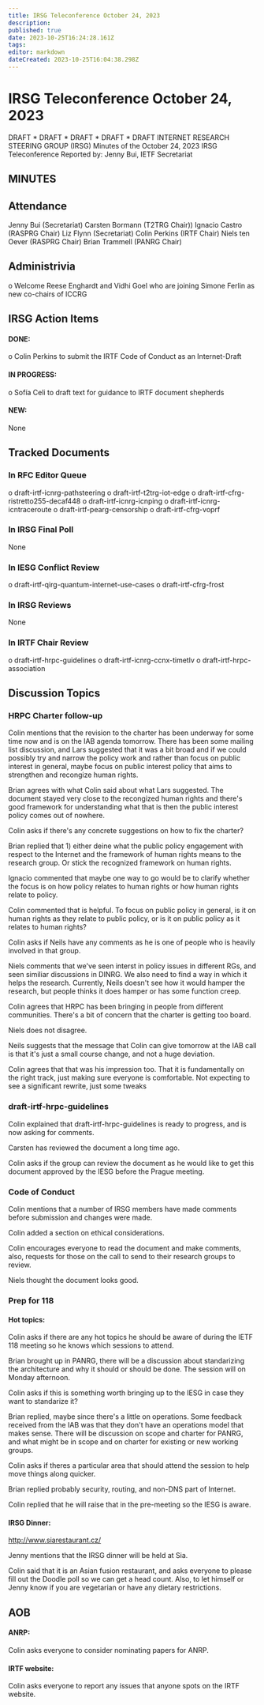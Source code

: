 ```yaml
---
title: IRSG Teleconference October 24, 2023
description: 
published: true
date: 2023-10-25T16:24:28.161Z
tags: 
editor: markdown
dateCreated: 2023-10-25T16:04:38.298Z
---
```


# IRSG Teleconference October 24, 2023
DRAFT * DRAFT * DRAFT * DRAFT * DRAFT
INTERNET RESEARCH STEERING GROUP (IRSG)
Minutes of the October 24, 2023 IRSG Teleconference
Reported by: Jenny Bui, IETF Secretariat

## MINUTES

## Attendance 
Jenny Bui (Secretariat)
Carsten Bormann (T2TRG Chair))
Ignacio Castro (RASPRG Chair)
Liz Flynn (Secretariat)
Colin Perkins (IRTF Chair)
Niels ten Oever (RASPRG Chair)
Brian Trammell (PANRG Chair)

## Administrivia
o Welcome Reese Enghardt and Vidhi Goel who are joining Simone Ferlin as new co-chairs of ICCRG

## IRSG Action Items 

#### DONE: 
o Colin Perkins to submit the IRTF Code of Conduct as an Internet-Draft
#### IN PROGRESS:
o Sofía Celi to draft text for guidance to IRTF document shepherds 


#### NEW: 
 None
## Tracked Documents 

### In RFC Editor Queue 
o draft-irtf-icnrg-pathsteering
o draft-irtf-t2trg-iot-edge
o draft-irtf-cfrg-ristretto255-decaf448
o draft-irtf-icnrg-icnping
o draft-irtf-icnrg-icntraceroute
o draft-irtf-pearg-censorship
o draft-irtf-cfrg-voprf

### In IRSG Final Poll
 None
### In IESG Conflict Review
o draft-irtf-qirg-quantum-internet-use-cases
o draft-irtf-cfrg-frost
### In IRSG Reviews
 None
### In IRTF Chair Review 
o draft-irtf-hrpc-guidelines 
o draft-irtf-icnrg-ccnx-timetlv
o draft-irtf-hrpc-association

## Discussion Topics
### HRPC Charter follow-up

Colin mentions that the revision to the charter has been underway for some time now and is on the IAB agenda tomorrow. 
There has been some mailing list discussion, and Lars suggested that it was a bit broad and if we could possibly try and narrow the policy work and rather than focus on public interest in general, maybe focus on public interest policy that aims to strengthen and recongize human rights. 

Brian agrees with what Colin said about what Lars suggested. The document stayed very close to the recongized human rights and there's good framework for understanding what that is then the public interest policy comes out of nowhere. 

Colin asks if there's any concrete suggestions on how to fix the charter? 

Brian replied that 1) either deine what the public policy engagement with respect to the Internet and the framework of human rights means to the research group. Or stick the recognized framework on human rights. 

Ignacio commented that maybe one way to go would be to clarify whether the focus is on how policy relates to human rights or how human rights relate to policy. 

Colin commented that is helpful. To focus on public policy in general, is it on human rights as they relate to public policy, or is it on public policy as it relates to human rights? 

Colin asks if Neils have any comments as he is one of people who is heavily involved in that group. 

Niels comments that we've seen interst in policy issues in different RGs, and seen similiar discussions in DINRG. We also need to find a way in which it helps the research. Currently, Neils doesn't see how it would hamper the research, but people thinks it does hamper or has some function creep. 

Colin agrees that HRPC has been bringing in people from different communities. There's a bit of concern that the charter is getting too board.

Niels does not disagree. 

Neils suggests that the message that Colin can give tomorrow at the IAB call is that it's just a small course change, and not a huge deviation. 

Colin agrees that that was his impression too. That it is fundamentally on the right track, just making sure everyone is comfortable. Not expecting to see a significant rewrite, just some tweaks

### draft-irtf-hrpc-guidelines

Colin explained that draft-irtf-hrpc-guidelines is ready to progress, and is now asking for comments.

Carsten has reviewed the document a long time ago.

Colin asks if the group can review the document as he would like to get this document approved by the IESG before the Prague meeting. 

### Code of Conduct 

Colin mentions that a number of IRSG members have made comments before submission and changes were made.

Colin added a section on ethical considerations.

Colin encourages everyone to read the document and make comments, also, requests for those on the call to send to their research groups to review.

Niels thought the document looks good.
### Prep for 118 
 #### Hot topics: 
   Colin asks if there are any hot topics he should be aware of during the IETF 118 meeting so he knows which sessions to attend. 
     
   Brian brought up in PANRG, there will be a discussion about standarizing the architecture and why it should or should be done. The session will on Monday afternoon. 
     
   Colin asks if this is something worth bringing up to the IESG in case they want to standarize it? 
     
   Brian replied, maybe since there's a little on operations. Some feedback received from the IAB was that they don't have an operations model that makes sense. There will be discussion on scope and charter for PANRG, and what might be in scope and on charter for existing or new working groups. 
     
   Colin asks if theres a particular area that should attend the session to help move things along quicker. 
     
   Brian replied probably security, routing, and non-DNS part of Internet. 
     
   Colin replied that he will raise that in the pre-meeting so the IESG is aware. 
     
     
 #### IRSG Dinner:
 http://www.siarestaurant.cz/ 
    
   Jenny mentions that the IRSG dinner will be held at Sia. 

   Colin said that it is an Asian fusion restaurant, and asks everyone to please fill out the Doodle poll so we can get a head count. Also, to let himself or Jenny know if you are vegetarian or have any dietary restrictions. 

## AOB

#### ANRP:
Colin asks everyone to consider nominating papers for ANRP.

#### IRTF website: 
Colin asks everyone to report any issues that anyone spots on the IRTF website.

